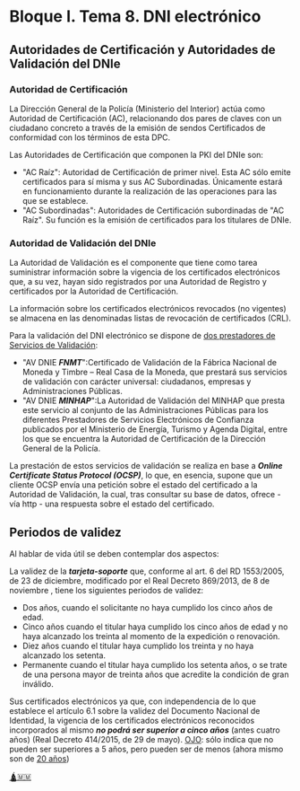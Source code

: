 # Bloque I. Tema 8. DNI electrónico

## Autoridades de Certificación y Autoridades de Validación del DNIe 

### Autoridad de Certificación

La Dirección General de la Policía (Ministerio del Interior) actúa como Autoridad de Certificación (AC), relacionando dos pares de claves con un ciudadano concreto a través de la emisión de sendos Certificados de conformidad con los términos de esta DPC.

Las Autoridades de Certificación que componen la PKI del DNIe son:

- "AC Raíz": Autoridad de Certificación de primer nivel. Esta AC sólo emite certificados para sí misma y sus AC Subordinadas. Únicamente estará en funcionamiento durante la realización de las operaciones para las que se establece.
- "AC Subordinadas": Autoridades de Certificación subordinadas de "AC Raíz". Su función es la emisión de certificados para los titulares de DNIe.
  
### Autoridad de Validación del DNIe

La Autoridad de Validación es el componente que tiene como tarea suministrar información sobre la vigencia de los certificados electrónicos que, a su vez, hayan sido registrados por una Autoridad de Registro y certificados por la Autoridad de Certificación.

La información sobre los certificados electrónicos revocados (no vigentes) se almacena en las denominadas listas de revocación de certificados (CRL).

Para la validación del DNI electrónico se dispone de <ins>dos prestadores de Servicios de Validación</ins>:

- "AV DNIE ***FNMT***":Certificado de Validación de la Fábrica Nacional de Moneda y Timbre – Real Casa de la Moneda, que prestará sus servicios de validación con carácter universal: ciudadanos, empresas y Administraciones Públicas.
- "AV DNIE ***MINHAP***":La Autoridad de Validación del MINHAP que presta este servicio al conjunto de las Administraciones Públicas para los diferentes Prestadores de Servicios Electrónicos de Confianza publicados por el Ministerio de Energía, Turismo y Agenda Digital, entre los que se encuentra la Autoridad de Certificación de la Dirección General de la Policía.

La prestación de estos servicios de validación se realiza en base a ***Online Certificate Status Protocol (OCSP)***, lo que, en esencia, supone que un cliente OCSP envía una petición sobre el estado del certificado a la Autoridad de Validación, la cual, tras consultar su base de datos, ofrece - vía http - una respuesta sobre el estado del certificado.

## Periodos de validez

Al hablar de vida útil se deben contemplar dos aspectos:

La validez de la ***tarjeta-soporte*** que, conforme al art. 6 del RD 1553/2005, de 23 de diciembre, modificado por el Real Decreto 869/2013, de 8 de noviembre , tiene los siguientes periodos de validez:

- Dos años, cuando el solicitante no haya cumplido los cinco años de edad.
- Cinco años cuando el titular haya cumplido los cinco años de edad y no haya alcanzado los treinta al momento de la expedición o renovación.
- Diez años cuando el titular haya cumplido los treinta y no haya alcanzado los setenta.
- Permanente cuando el titular haya cumplido los setenta años, o se trate de una persona mayor de treinta años que acredite la condición de gran inválido.

Sus certificados electrónicos ya que, con independencia de lo que establece el artículo 6.1 sobre la validez del Documento Nacional de Identidad, la vigencia de los certificados electrónicos reconocidos incorporados al mismo ***no podrá ser superior a cinco años*** (antes cuatro años) (Real Decreto 414/2015, de 29 de mayo). <ins>OJO</ins>: sólo indica que no pueden ser superiores a 5 años, pero pueden ser de menos (ahora mismo son de <ins>20 años</ins>)

[🛕🇲🇲](https://www.youtube.com/watch?v=rZy1WKwoHuU&t=7s)
